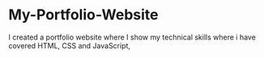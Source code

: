 # My-Portfolio-Website
I created a portfolio website where I show my technical skills where i have covered HTML, CSS and JavaScript,
